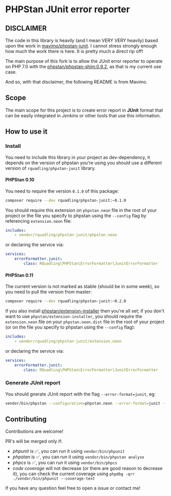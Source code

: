 # PHPStan JUnit error reporter

## DISCLAIMER
The code in this library is heavily (and I mean VERY VERY heavily) based upon the work in
[mavimo/phpstan-junit](https://github.com/mavimo/phpstan-junit).
I cannot stress strongly enough how much the work there is here. It is pretty much a direct rip off!

The main purpose of this fork is to allow the JUnit error reporter to operate on PHP 7.0 with the
[phpstan/phpstan-shim:0.9.2](https://github.com/phpstan/phpstan-shim), as that is my current use case.

And so, with that disclaimer, the following README is from Mavimo.

## Scope

The main scope for this project is to create error report in **JUnit** format that can be easily integrated in *Jenkins*
or other tools that use this information.

## How to use it

### Install

You need to include this library in your project as dev-dependency, it depends on the version of phpstan you're using
you should use a different version of `rquadling/phpstan-junit` library.

#### PHPStan 0.10

You need to require the version `0.1.0` of this package:
```bash
composer require --dev rquadling/phpstan-junit:~0.1.0
```

You should require this extension on `phpstan.neon` file in the root of your project or the file you specify to phpstan using the `--config` flag by referencing `extension.neon` file:

```yaml
includes:
    - vendor/rquadling/phpstan-junit/phpstan.neon
```
or declaring the service via:
```yaml
services:
    errorFormatter.junit:
        class: RQuadling\PHPStan\ErrorFormatter\JunitErrorFormatter
```

#### PHPStan 0.11

The current version is not marked as stable (should be in some week), so you need to pull the version from master:
```bash
composer require --dev rquadling/phpstan-junit:~0.2.0
```

If you also install [phpstan/extension-installer](https://github.com/phpstan/extension-installer) then you're all set; if you don't want to use `phpstan/extension-installer`, you should require the `extension.neon` file on your `phpstan.neon.dist` file in the root of your project (or on the file you specify to phpstan using the `--config` flag):

```yaml
includes:
    - vendor/rquadling/phpstan-junit/extension.neon
```
or declaring the service via:
```yaml
services:
    errorFormatter.junit:
        class: RQuadling\PHPStan\ErrorFormatter\JunitErrorFormatter
```

### Generate JUnit report

You should gnerate JUnit report with the flag `--error-format=junit`, eg:

```bash
vendor/bin/phpstan --configuration=phpstan.neon --error-format=junit --level=7 --no-progress --no-interaction analyse SOURCE_CODE_DIR
```

## Contributing

Contributions are welcome!

PR's will be merged only if:

  - *phpunit* is :white_check_mark:, you can run it using `vendor/bin/phpunit`
  - *phpstan* is :white_check_mark:, you can run it using `vendor/bin/phpstan analyse`
  - *phpcs* is :white_check_mark:, you can run it using `vendor/bin/phpcs`
  - *code coverage* will not decrease (or there are good reason to decrease it), you can check the current coverage using `phpdbg -qrr ./vendor/bin/phpunit --coverage-text`

If you have any question feel free to open a issue or contact me!
